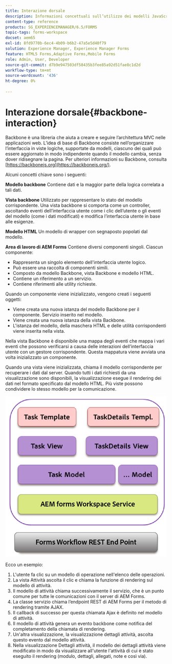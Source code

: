 ```yaml
---
title: Interazione dorsale
description: Informazioni concettuali sull’utilizzo dei modelli JavaScript per backbone nell’area di lavoro di AEM Forms.
content-type: reference
products: SG_EXPERIENCEMANAGER/6.5/FORMS
topic-tags: forms-workspace
docset: aem65
exl-id: 8fd9770b-6ec4-4b09-b6b2-47a5e5d40f79
solution: Experience Manager, Experience Manager Forms
feature: HTML5 Forms,Adaptive Forms,Mobile Forms
role: Admin, User, Developer
source-git-commit: d7b9e947503df58435b3fee85a92d51fae8c1d2d
workflow-type: tm+mt
source-wordcount: '436'
ht-degree: 0%

---
```


# Interazione dorsale{#backbone-interaction}

Backbone è una libreria che aiuta a creare e seguire l’architettura MVC nelle applicazioni web. L’idea di base di Backbone consiste nell’organizzare l’interfaccia in viste logiche, supportate da modelli, ciascuno dei quali può essere aggiornato in modo indipendente quando il modello cambia, senza dover ridisegnare la pagina. Per ulteriori informazioni su Backbone, consulta [https://backbonejs.org](https://backbonejs.org/).

Alcuni concetti chiave sono i seguenti:

**Modello backbone** Contiene dati e la maggior parte della logica correlata a tali dati.

**Vista backbone** Utilizzato per rappresentare lo stato del modello corrispondente. Una vista backbone si comporta come un controller, ascoltando eventi dell’interfaccia utente come i clic dell’utente o gli eventi del modello (come i dati modificati) e modifica l’interfaccia utente in base alle esigenze.

**Modello HTML** Un modello di wrapper con segnaposto popolati dal modello.

**Area di lavoro di AEM Forms** Contiene diversi componenti singoli. Ciascun componente:

* Rappresenta un singolo elemento dell&#39;interfaccia utente logico.
* Può essere una raccolta di componenti simili.
* Composto da modello Backbone, vista Backbone e modello HTML.
* Contiene un riferimento a un servizio.
* Contiene riferimenti alle utility richieste.

Quando un componente viene inizializzato, vengono creati i seguenti oggetti:

* Viene creata una nuova istanza del modello Backbone per il componente. Servizio inserito nel modello.
* Viene creata una nuova istanza della vista Backbone.
* L&#39;istanza del modello, della maschera HTML e delle utilità corrispondenti viene inserita nella vista.

Nella vista Backbone è disponibile una mappa degli eventi che mappa i vari eventi che possono verificarsi a causa delle interazioni dell’interfaccia utente con un gestore corrispondente. Questa mappatura viene avviata una volta inizializzato un componente.

Quando una vista viene inizializzata, chiama il modello corrispondente per recuperare i dati dal server. Quando tutti i dati richiesti da una visualizzazione sono disponibili, la visualizzazione esegue il rendering dei dati nel formato specificato dal modello HTML. Più viste possono condividere lo stesso modello per la comunicazione.

![L’AEM forma la vista della spina dorsale](do-not-localize/aem_forms_workflow.png)

Ecco un esempio:

1. L&#39;utente fa clic su un modello di operazione nell&#39;elenco delle operazioni.
1. La vista Attività ascolta il clic e chiama la funzione di rendering sul modello di attività.
1. Il modello di attività chiama successivamente il servizio, che è un punto comune per tutte le comunicazioni con il server di AEM Forms.
1. La classe servizio chiama l’endpoint REST di AEM Forms per il metodo di rendering tramite AJAX.
1. Il callback di successo per questa chiamata Ajax è definito nel modello di attività.
1. Il modello di attività genera un evento backbone come notifica del completamento della chiamata di rendering.
1. Un&#39;altra visualizzazione, la visualizzazione dettagli attività, ascolta questo evento dal modello attività.
1. Nella visualizzazione Dettagli attività, il modello dei dettagli attività viene modificato in modo da visualizzare all&#39;utente l&#39;attività di cui è stato eseguito il rendering (modulo, dettagli, allegati, note e così via).
